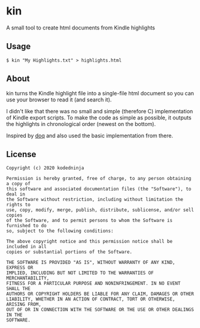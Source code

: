 # kin
A small tool to create html documents from Kindle highlights

## Usage
```
$ kin "My Highlights.txt" > highlights.html
```

## About
kin turns the Kindle highlight file into a single-file html document so you can use your browser to read it (and search it). 

I didn't like that there was no small and simple (therefore C) implementation of Kindle export scripts. To make the code as simple as possible, it outputs the highlights in chronological order (newest on the bottom).

Inspired by [doq](https://github.com/rxi/doq) and also used the basic implementation from there.

## License
```
Copyright (c) 2020 kodedninja

Permission is hereby granted, free of charge, to any person obtaining a copy of
this software and associated documentation files (the "Software"), to deal in
the Software without restriction, including without limitation the rights to
use, copy, modify, merge, publish, distribute, sublicense, and/or sell copies
of the Software, and to permit persons to whom the Software is furnished to do
so, subject to the following conditions:

The above copyright notice and this permission notice shall be included in all
copies or substantial portions of the Software.

THE SOFTWARE IS PROVIDED "AS IS", WITHOUT WARRANTY OF ANY KIND, EXPRESS OR
IMPLIED, INCLUDING BUT NOT LIMITED TO THE WARRANTIES OF MERCHANTABILITY,
FITNESS FOR A PARTICULAR PURPOSE AND NONINFRINGEMENT. IN NO EVENT SHALL THE
AUTHORS OR COPYRIGHT HOLDERS BE LIABLE FOR ANY CLAIM, DAMAGES OR OTHER
LIABILITY, WHETHER IN AN ACTION OF CONTRACT, TORT OR OTHERWISE, ARISING FROM,
OUT OF OR IN CONNECTION WITH THE SOFTWARE OR THE USE OR OTHER DEALINGS IN THE
SOFTWARE.
```
